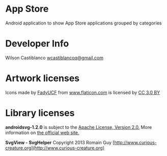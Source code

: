 App Store
=========

Android application to show App Store applications grouped by categories

Developer Info
==============

Wilson Castiblanco
wcastiblancoq@gmail.com

Artwork licenses
================

<div>Icons made by <a href="http://www.flaticon.com/authors/fadyucf" title="FadyUCF">FadyUCF</a> from <a href="http://www.flaticon.com" title="Flaticon">www.flaticon.com</a> is licensed by <a href="http://creativecommons.org/licenses/by/3.0/" title="Creative Commons BY 3.0" target="_blank">CC 3.0 BY</a></div>

Library licenses
================

**androidsvg-1.2.0** is subject to the <a href="http://apache.org/licenses/LICENSE-2.0.html" title="apache">Apache License, Version 2.0.</a> More information on <a href="https://code.google.com/archive/p/androidsvg/" title="androidsvg">the official web site.</a>

**SvgView - SvgHelper** Copyright 2013 Romain Guy
[http://www.curious-creature.org](http://www.curious-creature.org)




